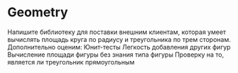 # Geometry
Напишите библиотеку для поставки внешним клиентам, которая умеет вычислять площадь круга по радиусу и треугольника по трем сторонам.
Дополнительно оценим:
  Юнит-тесты
  Легкость добавления других фигур
  Вычисление площади фигуры без знания типа фигуры
  Проверку на то, является ли треугольник прямоугольным

